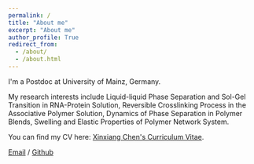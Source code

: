 ```yaml
---
permalink: /
title: "About me"
excerpt: "About me"
author_profile: True
redirect_from:
  - /about/
  - /about.html
---
```



I'm a Postdoc at University of Mainz, Germany. 

My research interests include Liquid-liquid Phase Separation and Sol-Gel Transition in RNA-Protein Solution, Reversible Crosslinking Process in the Associative Polymer Solution, Dynamics of Phase Separation in Polymer Blends, Swelling and Elastic Properties of Polymer Network System.

You can find my CV here: [Xinxiang Chen's Curriculum Vitae](../assets/xxchen_cv.pdf).

[Email](mailto:xichen@uni-mainz.de) / [Github](https://github.com/XinxiangChen-git)
